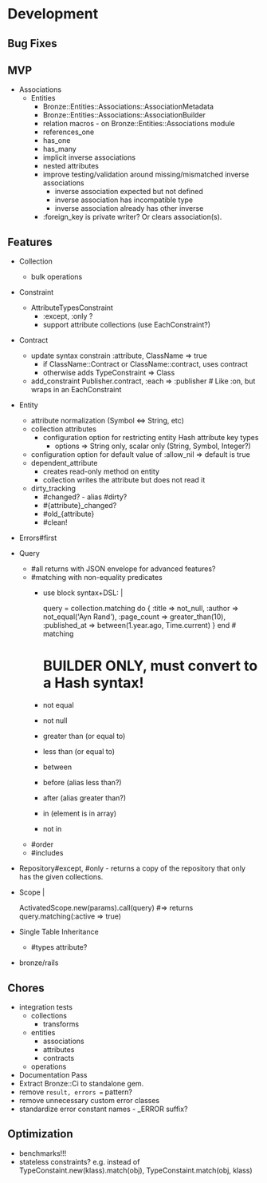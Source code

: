 # Development

## Bug Fixes

## MVP

- Associations
  - Entities
    - Bronze::Entities::Associations::AssociationMetadata
    - Bronze::Entities::Associations::AssociationBuilder
    - relation macros - on Bronze::Entities::Associations module
    - references_one
    - has_one
    - has_many
    - implicit inverse associations
    - nested attributes
    - improve testing/validation around missing/mismatched inverse associations
      - inverse association expected but not defined
      - inverse association has incompatible type
      - inverse association already has other inverse
    - :foreign_key is private writer? Or clears association(s).

## Features

- Collection
  - bulk operations
- Constraint
  - AttributeTypesConstraint
    - :except, :only ?
    - support attribute collections (use EachConstraint?)
- Contract
  - update syntax constrain :attribute, ClassName => true
    - if ClassName::Contract or ClassName::contract, uses contract
    - otherwise adds TypeConstraint => Class
  - add_constraint Publisher.contract, :each => :publisher # Like :on, but wraps in an EachConstraint
- Entity
  - attribute normalization (Symbol <=> String, etc)
  - collection attributes
    - configuration option for restricting entity Hash attribute key types
      - options => String only, scalar only (String, Symbol, Integer?)
  - configuration option for default value of :allow_nil => default is true
  - dependent_attribute
    - creates read-only method on entity
    - collection writes the attribute but does not read it
  - dirty_tracking
    - #changed? - alias #dirty?
    - #{attribute}_changed?
    - #old_{attribute}
    - #clean!
- Errors#first
- Query
  - #all returns with JSON envelope for advanced features?
  - #matching with non-equality predicates
    - use block syntax+DSL: |

      query = collection.matching do
        {
          :title => not_null,
          :author => not_equal('Ayn Rand'),
          :page_count => greater_than(10),
          :published_at => between(1.year.ago, Time.current)
        }
      end # matching

      # BUILDER ONLY, must convert to a Hash syntax!
    - not equal
    - not null
    - greater than (or equal to)
    - less than (or equal to)
    - between
    - before (alias less than?)
    - after (alias greater than?)
    - in (element is in array)
    - not in
  - #order
  - #includes
- Repository#except, #only - returns a copy of the repository that only has the given collections.
- Scope |

  ActivatedScope.new(params).call(query)
  #=> returns query.matching(:active => true)

- Single Table Inheritance
  - #types attribute?
- bronze/rails

## Chores

- integration tests
  - collections
    - transforms
  - entities
    - associations
    - attributes
    - contracts
  - operations
- Documentation Pass
- Extract Bronze::Ci to standalone gem.
- remove `result, errors =` pattern?
- remove unnecessary custom error classes
- standardize error constant names - _ERROR suffix?

## Optimization

- benchmarks!!!
- stateless constraints? e.g. instead of TypeConstaint.new(klass).match(obj), TypeConstaint.match(obj, klass)
